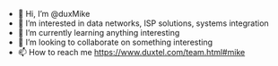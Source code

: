 - 👋 Hi, I’m @duxMike
- 👀 I’m interested in data networks, ISP solutions, systems integration
- 🌱 I’m currently learning anything interesting
- 💞️ I’m looking to collaborate on something interesting
- 📫 How to reach me https://www.duxtel.com/team.html#mike

<!---
duxMike/duxMike is a ✨ special ✨ repository because its `README.md` (this file) appears on your GitHub profile.
You can click the Preview link to take a look at your changes.
--->
